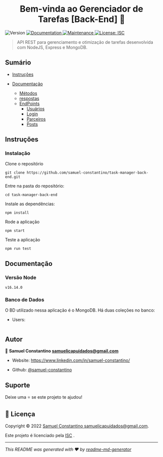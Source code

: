 
<h1  align="center">Bem-vinda ao Gerenciador de Tarefas [Back-End] 👋</h1>

<p>

<img  alt="Version"  src="https://img.shields.io/badge/version-1.0.0-blue.svg?cacheSeconds=2592000"  />

<a  href="https://github.com/samuel-constantino/task-manager-back-end#readme"  target="_blank">

<img  alt="Documentation"  src="https://img.shields.io/badge/documentation-yes-brightgreen.svg"  />

</a>

<a  href="https://github.com/samuel-constantino/task-manager-back-end/graphs/commit-activity"  target="_blank">

<img  alt="Maintenance"  src="https://img.shields.io/badge/Maintained%3F-yes-green.svg"  />

</a>

<a  href="https://github.com/samuel-constantino/task-manager-back-end/blob/master/LICENSE"  target="_blank">

<img  alt="License: ISC"  src="https://img.shields.io/github/license/samuel-constantino/task-manager-back-end"  />

</a>

</p>

  

> API REST para gerenciamento e otimização de tarefas desenvolvida com NodeJS, Express e MongoDB.
  
## Sumário

- [Instruções](#instruções)

- [Documentação](#documentação)
	- [Métodos](#métodos) 
	- [respostas](#respostas)
	- [EndPoints](#usuários)
		- [Usuários](#usuários)
		- [Login](#login)
		- [Parceiros](#parceiros)
		- [Posts](#posts)

## Instruções

### Instalação

Clone o repositório
  
```
git clone https://github.com/samuel-constantino/task-manager-back-end.git
```

Entre na pasta do repositório:

```
cd task-manager-back-end
```

Instale as dependências:

```
npm install
```

Rode a aplicação

```
npm start
```
  
Teste a aplicação
 
```
npm run test
```

## Documentação

### Versão Node

```
v16.14.0
```

### Banco de Dados

O BD utilizado nessa aplicação é o MongoDB. Há duas coleções no banco:
  - Users: 
```

```

## Autor

  

👤 **Samuel Constantino <samuelicapuidados@gmail.com>**

  

* Website: https://www.linkedin.com/in/samuel-constantino/

* Github: [@samuel-constantino](https://github.com/samuel-constantino)
  

## Suporte

  

Deixe uma ⭐️ se este projeto te ajudou!

  

## 📝 Licença

  

Copyright © 2022 [Samuel Constantino <samuelicapuidados@gmail.com>](https://github.com/samuel-constantino).<br  />

Este projeto é licenciado pela [ISC](https://github.com/samuel-constantino/task-manager-back-end/blob/master/LICENSE) .

  

***

_This README was generated with ❤️ by [readme-md-generator](https://github.com/kefranabg/readme-md-generator)_
